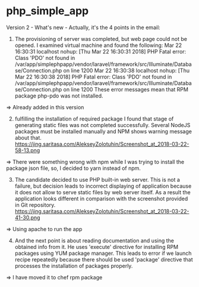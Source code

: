 # php_simple_app

Version 2 - What's new - Actually, it's the 4 points in the email:

1. The provisioning of server was completed, but web page could not be opened.
I examined virtual machine and found the following:
Mar 22 16:30:31 localhost nohup: [Thu Mar 22 16:30:31 2018] PHP Fatal error:  Class 'PDO' not found in /var/app/simplephpapp/vendor/laravel/framework/src/Illuminate/Database/Connection.php on line 1200
Mar 22 16:30:38 localhost nohup: [Thu Mar 22 16:30:38 2018] PHP Fatal error:  Class 'PDO' not found in /var/app/simplephpapp/vendor/laravel/framework/src/Illuminate/Database/Connection.php on line 1200
These error messages mean that RPM package php-pdo was not installed.

=> Already added in this version

2.  fulfilling the installation of required package I found that stage of generating static files was not completed successfully.
Several NodeJS packages must be installed manually and NPM shows warning message about that.
https://jing.saritasa.com/AlekseyZolotuhin/Screenshot_at_2018-03-22-58-13.png

=> There were something wrong with npm while I was trying to install the package json file, so, I decided to yarn instead of npm.

3. The candidate decided to use PHP built-in web server.
This is not a failure, but decision leads to incorrect displaying of application because it does not allow to serve static files by web server itself.
As a result the application looks different in comparison with the screenshot provided in Git repository.
https://jing.saritasa.com/AlekseyZolotuhin/Screenshot_at_2018-03-22-41-30.png

=> Using apache to run the app

4. And the next point is about reading documentation and using the obtained info from it.
He uses 'execute' directive for installing RPM packages using YUM package manager.
This leads to error if we launch recipe repeatedly because there should be used 'package' directive that processes the installation of packages properly.

=> I have moved it to chef rpm package 
